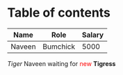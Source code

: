 # Table of contents

| Name   | Role     | Salary |
|--------|----------|--------|
| Naveen | Bumchick | 5000   |

*Tiger* Naveen waiting for <font style="color:red"> new </font> **Tigress**
